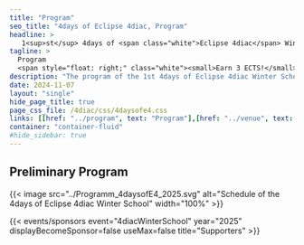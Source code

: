 ```yaml
---
title: "Program"
seo_title: "4days of Eclipse 4diac, Program"
headline: > 
   1<sup>st</sup> 4days of <span class="white">Eclipse 4diac</span> Winter School
tagline: >
  Program
  <span style="float: right;" class="white"><small>Earn 3 ECTS!</small></span>
description: "The program of the 1st 4days of Eclipse 4diac Winter School"
date: 2024-11-07
layout: "single"
hide_page_title: true
page_css_file: /4diac/css/4daysofe4.css
links: [[href: "../program", text: "Program"],[href: "../venue", text: "Venue"],[href: "../participation", text: "Participation"],[href: "../organisation", text: "Organisation"]]
container: "container-fluid"
#hide_sidebar: true
---
```


## Preliminary Program
{{< image src="../Programm_4daysofE4_2025.svg" alt="Schedule of the 4days of Eclipse 4diac Winter School" width="100%" >}}



{{< events/sponsors event="4diacWinterSchool" year="2025" displayBecomeSponsor=false useMax=false title="Supporters" >}}


